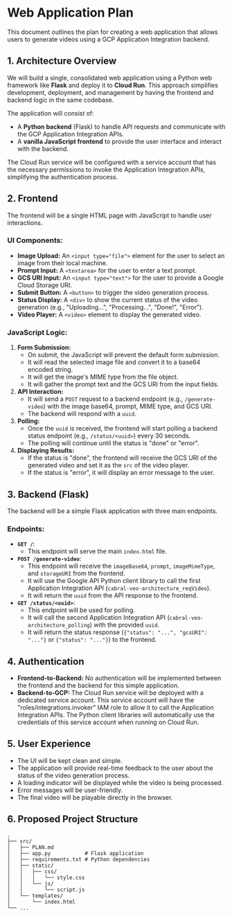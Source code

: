 # Web Application Plan

This document outlines the plan for creating a web application that allows users to generate videos using a GCP Application Integration backend.

## 1. Architecture Overview

We will build a single, consolidated web application using a Python web framework like **Flask** and deploy it to **Cloud Run**. This approach simplifies development, deployment, and management by having the frontend and backend logic in the same codebase.

The application will consist of:

*   A **Python backend** (Flask) to handle API requests and communicate with the GCP Application Integration APIs.
*   A **vanilla JavaScript frontend** to provide the user interface and interact with the backend.

The Cloud Run service will be configured with a service account that has the necessary permissions to invoke the Application Integration APIs, simplifying the authentication process.

## 2. Frontend

The frontend will be a single HTML page with JavaScript to handle user interactions.

### UI Components:

*   **Image Upload:** An `<input type="file">` element for the user to select an image from their local machine.
*   **Prompt Input:** A `<textarea>` for the user to enter a text prompt.
*   **GCS URI Input:** An `<input type="text">` for the user to provide a Google Cloud Storage URI.
*   **Submit Button:** A `<button>` to trigger the video generation process.
*   **Status Display:** A `<div>` to show the current status of the video generation (e.g., "Uploading...", "Processing...", "Done!", "Error").
*   **Video Player:** A `<video>` element to display the generated video.

### JavaScript Logic:

1.  **Form Submission:**
    *   On submit, the JavaScript will prevent the default form submission.
    *   It will read the selected image file and convert it to a base64 encoded string.
    *   It will get the image's MIME type from the file object.
    *   It will gather the prompt text and the GCS URI from the input fields.
2.  **API Interaction:**
    *   It will send a `POST` request to a backend endpoint (e.g., `/generate-video`) with the image base64, prompt, MIME type, and GCS URI.
    *   The backend will respond with a `uuid`.
3.  **Polling:**
    *   Once the `uuid` is received, the frontend will start polling a backend status endpoint (e.g., `/status/<uuid>`) every 30 seconds.
    *   The polling will continue until the status is "done" or "error".
4.  **Displaying Results:**
    *   If the status is "done", the frontend will receive the GCS URI of the generated video and set it as the `src` of the video player.
    *   If the status is "error", it will display an error message to the user.

## 3. Backend (Flask)

The backend will be a simple Flask application with three main endpoints.

### Endpoints:

*   **`GET /`**:
    *   This endpoint will serve the main `index.html` file.
*   **`POST /generate-video`**:
    *   This endpoint will receive the `imageBase64`, `prompt`, `imageMimeType`, and `storageURI` from the frontend.
    *   It will use the Google API Python client library to call the first Application Integration API (`cabral-veo-architecture_reqVideo`).
    *   It will return the `uuid` from the API response to the frontend.
*   **`GET /status/<uuid>`**:
    *   This endpoint will be used for polling.
    *   It will call the second Application Integration API (`cabral-veo-architecture_polling`) with the provided `uuid`.
    *   It will return the status response (`{"status": "...", "gcsURI": "..."}` or `{"status": "..."}`) to the frontend.

## 4. Authentication

*   **Frontend-to-Backend:** No authentication will be implemented between the frontend and the backend for this simple application.
*   **Backend-to-GCP:** The Cloud Run service will be deployed with a dedicated service account. This service account will have the "roles/integrations.invoker" IAM role to allow it to call the Application Integration APIs. The Python client libraries will automatically use the credentials of this service account when running on Cloud Run.

## 5. User Experience

*   The UI will be kept clean and simple.
*   The application will provide real-time feedback to the user about the status of the video generation process.
*   A loading indicator will be displayed while the video is being processed.
*   Error messages will be user-friendly.
*   The final video will be playable directly in the browser.

## 6. Proposed Project Structure

```
.
├── src/
│   ├── PLAN.md
│   ├── app.py           # Flask application
│   ├── requirements.txt # Python dependencies
│   ├── static/
│   │   ├── css/
│   │   │   └── style.css
│   │   └── js/
│   │       └── script.js
│   └── templates/
│       └── index.html
└── ...
```
